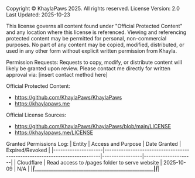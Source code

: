 Copyright © KhaylaPaws 2025. All rights reserved.
License Version: 2.0
Last Updated: 2025-10-23

This license governs all content found under "Official Protected Content" and any location where this license is referenced.
Viewing and referencing protected content may be permitted for personal, non-commercial purposes.
No part of any content may be copied, modified, distributed, or used in any other form without explicit written permission from Khayla.

Permission Requests:
Requests to copy, modify, or distribute content will likely be granted upon review.
Please contact me directly for written approval via: [insert contact method here]

Official Protected Content:
- https://github.com/KhaylaPaws/KhaylaPaws
- https://khaylapaws.me

Official License Sources:
- https://github.com/KhaylaPaws/KhaylaPaws/blob/main/LICENSE
- https://khaylapaws.me/LICENSE

Granted Permissions Log:
| Entity              | Access and Purpose                                                         | Date Granted    | Expired/Revoked     |
|---------------------|----------------------------------------------------------------------------|-----------------|---------------------|
| Cloudflare          | Read access to /pages folder to serve website                              | 2025-10-09      | N/A                 |
|_____________________|____________________________________________________________________________|_________________|_____________________|
